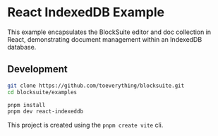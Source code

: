 # React IndexedDB Example

This example encapsulates the BlockSuite editor and doc collection in React, demonstrating document management within an IndexedDB database.

## Development

```sh
git clone https://github.com/toeverything/blocksuite.git
cd blocksuite/examples

pnpm install
pnpm dev react-indexeddb
```

This project is created using the `pnpm create vite` cli.
